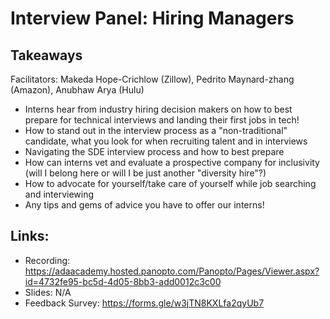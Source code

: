 # Interview Panel: Hiring Managers 
## Takeaways
Facilitators: Makeda Hope-Crichlow (Zillow), Pedrito Maynard-zhang (Amazon), Anubhaw Arya (Hulu)

- Interns hear from industry hiring decision makers on how to best prepare for technical interviews and landing their first jobs in tech!
- How to stand out in the interview process as a "non-traditional" candidate, what you look for when recruiting talent and in interviews
- Navigating the SDE interview process and how to best prepare
- How can interns vet and evaluate a prospective company for inclusivity (will I belong here or will I be just another "diversity hire"?)
- How to advocate for yourself/take care of yourself while job searching and interviewing
- Any tips and gems of advice you have to offer our interns!

## Links:
- Recording: https://adaacademy.hosted.panopto.com/Panopto/Pages/Viewer.aspx?id=4732fe95-bc5d-4d05-8bb3-add0012c3c00
- Slides: N/A
- Feedback Survey: https://forms.gle/w3jTN8KXLfa2qyUb7

